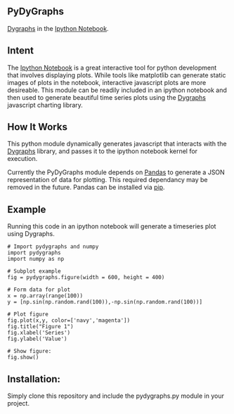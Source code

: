 PyDyGraphs
-----
[Dygraphs](http://dygraphs.com/) in the [Ipython Notebook](http://ipython.org/notebook.html).

## Intent

The [Ipython Notebook](http://ipython.org/notebook.html) is a great interactive tool for python development that involves displaying plots. While tools like matplotlib can generate static images of plots in the notebook, interactive javascript plots are more desireable. This module can be readily included in an ipython notebook and then used to generate beautiful time series plots using the [Dygraphs](http://dygraphs.com/) javascript charting library.

## How It Works

This python module dynamically generates javascript that interacts with the [Dygraphs](http://dygraphs.com/) library, and passes it to the ipython notebook kernel for execution.

Currently the PyDyGraphs module depends on [Pandas](http://pandas.pydata.org/) to generate a JSON representation of data for plotting. This required dependancy may be removed in the future. Pandas can be installed via [pip](https://pypi.python.org/pypi/pip).

## Example

Running this code in an ipython notebook will generate a timeseries plot using Dygraphs.

    # Import pydygraphs and numpy
    import pydygraphs
    import numpy as np

    # Subplot example
    fig = pydygraphs.figure(width = 600, height = 400)

    # Form data for plot
    x = np.array(range(100))
    y = [np.sin(np.random.rand(100)),-np.sin(np.random.rand(100))]

    # Plot figure
    fig.plot(x,y, color=['navy','magenta'])
    fig.title("Figure 1")
    fig.xlabel('Series')
    fig.ylabel('Value')

    # Show figure:
    fig.show()

## Installation:
Simply clone this repository and include the pydygraphs.py module in your project.


